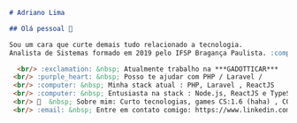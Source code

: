 ```markdown
# Adriano Lima

## Olá pessoal 👋

Sou um cara que curte demais tudo relacionado a tecnologia. 
Analista de Sistemas formado em 2019 pelo IFSP Bragança Paulista. :computer:

  <br/> :exclamation: &nbsp; Atualmente trabalho na ***GADOTTICAR***
 <br/> :purple_heart: &nbsp; Posso te ajudar com PHP / Laravel / 
 <br/> :computer: &nbsp; Minha stack atual : PHP, Laravel , ReactJS
 <br/> :computer: &nbsp; Entusiasta na stack : Node.js, ReactJS e TypeScript
 <br/> 💬  &nbsp; Sobre mim: Curto tecnologias, games CS:1.6 (haha) , COD e seriados no Netflix
 <br/> :email: &nbsp; Entre em contato comigo: https://www.linkedin.com/in/adriano-rocha-lima-9743b0145/  mailto:adrianolima645@gmail.com

```

<!--
**adrianolima645/adrianolima645** is a ✨ _special_ ✨ repository because its `README.md` (this file) appears on your GitHub profile.

Here are some ideas to get you started:

- 🔭 I’m currently working on ...
- 🌱 I’m currently learning ...
- 👯 I’m looking to collaborate on ...
- 🤔 I’m looking for help with ...
- 💬 Ask me about ...
- 📫 How to reach me: ...
- 😄 Pronouns: ...
- ⚡ Fun fact: ...
-->
